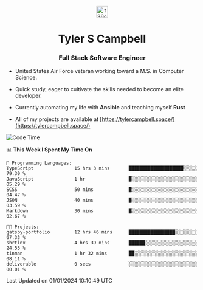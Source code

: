 <p align="center">
<a href="https://www.linkedin.com/in/t36campbell" target="blank"><img align="center" src="https://ik.imagekit.io/t36campbell/Portfolio/linkedin.png.original_m8bbGgPh6.png" alt="t36campbell" height="30" width="30" /></a>
</p>
<h1 align="center">Tyler S Campbell</h1>
<h3 align="center">Full Stack Software Engineer</h3>

* United States Air Force veteran working toward a M.S. in Computer Science.

* Quick study, eager to cultivate the skills needed to become an elite developer.

* Currently automating my life with **Ansible** and teaching myself **Rust**

* All of my projects are available at [https://tylercampbell.space/](https://tylercampbell.space/)

<!--START_SECTION:waka-->
![Code Time](http://img.shields.io/badge/Code%20Time-3%2C083%20hrs%2010%20mins-blue)

📊 **This Week I Spent My Time On** 

```text
💬 Programming Languages: 
TypeScript               15 hrs 3 mins       ████████████████████░░░░░   79.30 % 
JavaScript               1 hr                █░░░░░░░░░░░░░░░░░░░░░░░░   05.29 % 
SCSS                     50 mins             █░░░░░░░░░░░░░░░░░░░░░░░░   04.47 % 
JSON                     40 mins             █░░░░░░░░░░░░░░░░░░░░░░░░   03.59 % 
Markdown                 30 mins             █░░░░░░░░░░░░░░░░░░░░░░░░   02.67 % 

🐱‍💻 Projects: 
gatsby-portfolio         12 hrs 46 mins      █████████████████░░░░░░░░   67.33 % 
shrtlnx                  4 hrs 39 mins       ██████░░░░░░░░░░░░░░░░░░░   24.55 % 
tinman                   1 hr 32 mins        ██░░░░░░░░░░░░░░░░░░░░░░░   08.11 % 
deliverable              0 secs              ░░░░░░░░░░░░░░░░░░░░░░░░░   00.01 % 
```


 Last Updated on 01/01/2024 10:10:49 UTC
<!--END_SECTION:waka-->
